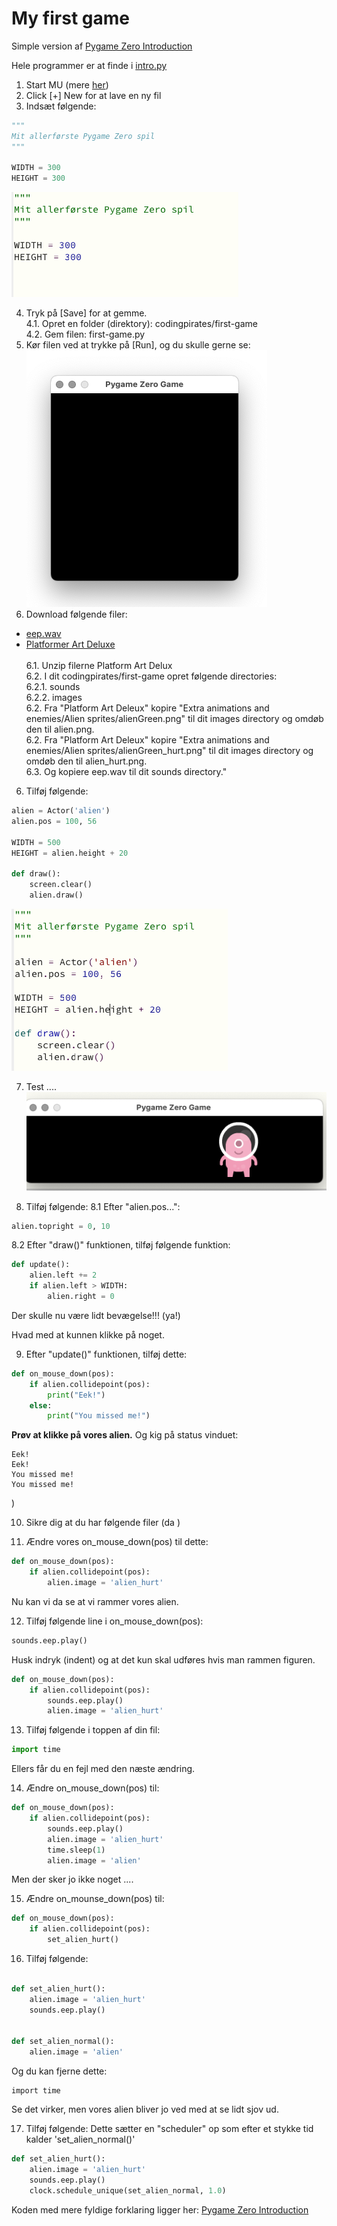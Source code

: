 # My first game

Simple version af [Pygame Zero Introduction](https://pygame-zero.readthedocs.io/en/stable/introduction.html)

Hele programmer er at finde i [intro.py](https://raw.githubusercontent.com/casperghst42/codingpirates/main/pygame-zero/code/first-game/intro.py)

1. Start MU (mere [her](https://github.com/casperghst42/codingpirates/tree/main/mu-editor))
2. Click [+] New for at lave en ny fil
3. Indsæt følgende:
```py
"""
Mit allerførste Pygame Zero spil
"""

WIDTH = 300
HEIGHT = 300
```

![code-1](code-1.png)


4. Tryk på [Save] for at gemme.<br/>
4.1. Opret en folder (direktory): codingpirates/first-game<br/>
4.2. Gem filen: first-game.py<br/>
5. Kør filen ved at trykke på [Run], og du skulle gerne se:<br/>
![first-graphics](first-graphics.png)
6. Download følgende filer:<br/>
- [eep.wav](https://pygame-zero.readthedocs.io/en/stable/_static/eep.wav)
- [Platformer Art Deluxe](https://www.kenney.nl/assets/sci-fi-sounds)<br/><br/>
6.1. Unzip filerne Platform Art Delux<br/>
6.2. I dit codingpirates/first-game opret følgende directories:<br/>
6.2.1. sounds<br/>
6.2.2. images<br/>
6.2. Fra "Platform Art Deleux" kopire "Extra animations and enemies/Alien sprites/alienGreen.png" til dit images directory og omdøb den til alien.png.<br/>
6.2. Fra "Platform Art Deleux" kopire "Extra animations and enemies/Alien sprites/alienGreen_hurt.png" til dit images directory og omdøb den til alien_hurt.png.<br/>
6.3. Og kopiere eep.wav til dit sounds directory."<br/>

6. Tilføj følgende:
```py
alien = Actor('alien')
alien.pos = 100, 56

WIDTH = 500
HEIGHT = alien.height + 20

def draw():
    screen.clear()
    alien.draw()
```
![code-2](code-2.png)

7. Test ....<br/>
![alien-running](alien-running.png)

8. Tilføj følgende:
8.1 Efter "alien.pos...":
```py
alien.topright = 0, 10
```
8.2 Efter "draw()" funktionen, tilføj følgende funktion:
```py
def update():
    alien.left += 2
    if alien.left > WIDTH:
        alien.right = 0
```
Der skulle nu være lidt bevægelse!!! (ya!)

Hvad med at kunnen klikke på noget.

9. Efter "update()" funktionen, tilføj dette:
```py
def on_mouse_down(pos):
    if alien.collidepoint(pos):
        print("Eek!")
    else:
        print("You missed me!")
```
<strong>Prøv at klikke på vores alien.</strong> Og kig på status vinduet:

```
Eek!
Eek!
You missed me!
You missed me!
```
)

10. Sikre dig at du har følgende filer (da )

11. Ændre vores on_mouse_down(pos) til dette:
```py
def on_mouse_down(pos):
    if alien.collidepoint(pos):
        alien.image = 'alien_hurt'
```

Nu kan vi da se at vi rammer vores alien. 

12. Tilføj følgende line i on_mouse_down(pos):
```py
sounds.eep.play()
```
Husk indryk (indent) og at det kun skal udføres hvis man rammen figuren.
```py
def on_mouse_down(pos):
    if alien.collidepoint(pos):
        sounds.eep.play()
        alien.image = 'alien_hurt'
```

13. Tilføj følgende i toppen af din fil:
```py
import time
```

Ellers får du en fejl med den næste ændring.

14. Ændre on_mouse_down(pos) til:
```py
def on_mouse_down(pos):
    if alien.collidepoint(pos):
        sounds.eep.play()
        alien.image = 'alien_hurt'
        time.sleep(1)
        alien.image = 'alien'
```

Men der sker jo ikke noget .... 


15. Ændre on_mounse_down(pos) til:
```py
def on_mouse_down(pos):
    if alien.collidepoint(pos):
        set_alien_hurt()
```

16. Tilføj følgende:
```py

def set_alien_hurt():
    alien.image = 'alien_hurt'
    sounds.eep.play()


def set_alien_normal():
    alien.image = 'alien'

```

Og du kan fjerne dette:
```
import time
```

Se det virker, men vores alien bliver jo ved med at se lidt sjov ud.

17. Tilføj følgende:
Dette sætter en "scheduler" op som efter et stykke tid kalder 'set_alien_normal()'
```py
def set_alien_hurt():
    alien.image = 'alien_hurt'
    sounds.eep.play()
    clock.schedule_unique(set_alien_normal, 1.0)
```


Koden med mere fyldige forklaring ligger her: [Pygame Zero Introduction](https://pygame-zero.readthedocs.io/en/stable/introduction.html)

